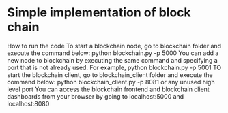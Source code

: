 # Simple implementation of block chain
How to run the code
To start a blockchain node, go to blockchain folder and execute the command below: python blockchain.py -p 5000
You can add a new node to blockchain by executing the same command and specifying a port that is not already used. For example, python blockchain.py -p 5001
TO start the blockchain client, go to blockchain_client folder and execute the command below: python blockchain_client.py -p 8081 or any unused high level port
You can access the blockchain frontend and blockchain client dashboards from your browser by going to localhost:5000 and localhost:8080
